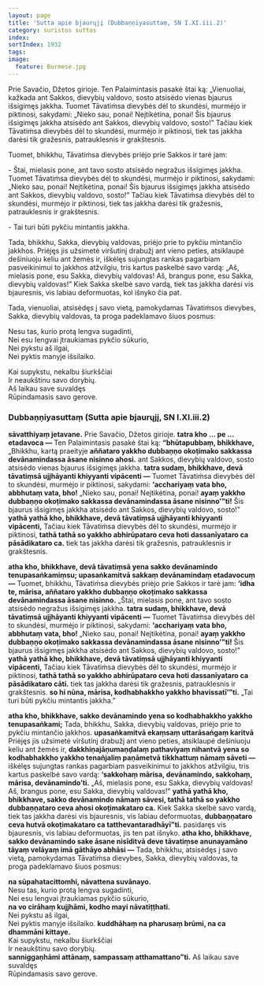 ```yaml
---
layout: page
title: 'Sutta apie bjaurųjį (Dubbaṇṇiyasuttaṃ, SN I.XI.iii.2)'
category: suristos suttos
index: 
sortIndex: 1932
tags:
image:
  feature: Burmese.jpg
---
```

Prie Savačio, Džetos girioje. Ten Palaimintasis pasakė štai ką: „Vienuoliai, kažkada ant Sakkos, dievybių valdovo, sosto atsisėdo vienas bjaurus išsigimęs jakkha. Tuomet Tāvatiṁsa dievybės dėl to skundėsi, murmėjo ir piktinosi, sakydami: „Nieko sau, ponai! Neįtikėtina, ponai! Šis bjaurus išsigimęs jakkha atsisėdo ant Sakkos, dievybių valdovo, sosto!” Tačiau kiek Tāvatiṁsa dievybės dėl to skundėsi, murmėjo ir piktinosi, tiek tas jakkha darėsi tik gražesnis, patrauklesnis ir grakštesnis.

Tuomet, bhikkhu, Tāvatiṁsa dievybės priėjo prie Sakkos ir tarė jam: 

\- Štai, mielasis pone, ant tavo sosto atsisėdo negražus išsigimęs jakkha.  Tuomet Tāvatiṁsa dievybės dėl to skundėsi, murmėjo ir piktinosi, sakydami: „Nieko sau, ponai! Neįtikėtina, ponai! Šis bjaurus išsigimęs jakkha atsisėdo ant Sakkos, dievybių valdovo, sosto!” Tačiau kiek Tāvatiṁsa dievybės dėl to skundėsi, murmėjo ir piktinosi, tiek tas jakkha darėsi tik gražesnis, patrauklesnis ir grakštesnis. 

\- Tai turi būti pykčiu mintantis jakkha.

Tada, bhikkhu, Sakka, dievybių valdovas, priėjo prie to pykčiu mintančio jakkhos. Priėjęs jis užsimetė viršutinį drabužį ant vieno peties, atsiklaupė dešiniuoju keliu ant žemės ir, iškėlęs sujungtas rankas pagarbiam pasveikinimui to jakkhos atžvilgiu, tris kartus paskelbė savo vardą: „Aš, mielasis pone, esu Sakka, dievybių valdovas! Aš, brangus pone, esu Sakka, dievybių valdovas!” Kiek Sakka skelbė savo vardą, tiek tas jakkha darėsi vis bjauresnis, vis labiau deformuotas, kol išnyko čia pat.

Tada, vienuoliai, atsisėdęs į savo vietą, pamokydamas Tāvatiṁsos dievybes, Sakka, dievybių valdovas, ta proga padeklamavo šiuos posmus:

Nesu tas, kurio protą lengva sugadinti,\
Nei esu lengvai įtraukiamas pykčio sūkurio,\
Nei pykstu aš ilgai,\
Nei pyktis manyje išsilaiko.

Kai supykstu, nekalbu šiurkščiai\
Ir neaukštinu savo dorybių.\
Aš laikau save suvaldęs\
Rūpindamasis savo gerove.

### Dubbaṇṇiyasuttaṃ (Sutta apie bjaurųjį, SN I.XI.iii.2)

**sāvatthiyaṃ jetavane.** Prie Savačio, Džetos girioje. **tatra kho ... pe ... etadavoca —** Ten Palaimintasis pasakė štai ką: **“bhūtapubbaṃ, bhikkhave,** „Bhikkhu, kartą praeityje **aññataro yakkho dubbaṇṇo okoṭimako sakkassa devānamindassa āsane nisinno ahosi.** ant Sakkos, dievybių valdovo, sosto atsisėdo vienas bjaurus išsigimęs jakkha. **tatra sudaṃ, bhikkhave, devā tāvatiṃsā ujjhāyanti khiyyanti vipācenti —** Tuomet Tāvatiṁsa dievybės dėl to skundėsi, murmėjo ir piktinosi, sakydami: **‘acchariyaṃ vata bho, abbhutaṃ vata, bho!** „Nieko sau, ponai! Neįtikėtina, ponai! **ayaṃ yakkho dubbaṇṇo okoṭimako sakkassa devānamindassa āsane nisinno’”ti!** Šis bjaurus išsigimęs jakkha atsisėdo ant Sakkos, dievybių valdovo, sosto!” **yathā yathā kho, bhikkhave, devā tāvatiṃsā ujjhāyanti khiyyanti vipācenti,** Tačiau kiek Tāvatiṁsa dievybės dėl to skundėsi, murmėjo ir piktinosi, **tathā tathā so yakkho abhirūpataro ceva hoti dassanīyataro ca pāsādikataro ca.** tiek tas jakkha darėsi tik gražesnis, patrauklesnis ir grakštesnis.

**atha kho, bhikkhave, devā tāvatiṃsā yena sakko devānamindo tenupasaṅkamiṃsu; upasaṅkamitvā sakkaṃ devānamindaṃ etadavocuṃ —** Tuomet, bhikkhu, Tāvatiṁsa dievybės priėjo prie Sakkos ir tarė jam: **‘idha te, mārisa, aññataro yakkho dubbaṇṇo okoṭimako sakkassa devānamindassa āsane nisinno.** „Štai, mielasis pone, ant tavo sosto atsisėdo negražus išsigimęs jakkha. **tatra sudaṃ, bhikkhave, devā tāvatiṃsā ujjhāyanti khiyyanti vipācenti —** Tuomet Tāvatiṁsa dievybės dėl to skundėsi, murmėjo ir piktinosi, sakydami: **‘acchariyaṃ vata bho, abbhutaṃ vata, bho!** „Nieko sau, ponai! Neįtikėtina, ponai! **ayaṃ yakkho dubbaṇṇo okoṭimako sakkassa devānamindassa āsane nisinno’”ti!** Šis bjaurus išsigimęs jakkha atsisėdo ant Sakkos, dievybių valdovo, sosto!” **yathā yathā kho, bhikkhave, devā tāvatiṃsā ujjhāyanti khiyyanti vipācenti,** Tačiau kiek Tāvatiṁsa dievybės dėl to skundėsi, murmėjo ir piktinosi, **tathā tathā so yakkho abhirūpataro ceva hoti dassanīyataro ca pāsādikataro cāti.** tiek tas jakkha darėsi tik gražesnis, patrauklesnis ir grakštesnis. **so hi nūna, mārisa, kodhabhakkho yakkho bhavissatī’”ti.** „Tai turi būti pykčiu mintantis jakkha.”

**atha kho, bhikkhave, sakko devānamindo yena so kodhabhakkho yakkho tenupasaṅkami;** Tada, bhikkhu, Sakka, dievybių valdovas, priėjo prie to pykčiu mintančio jakkhos. **upasaṅkamitvā ekaṃsaṃ uttarāsaṅgaṃ karitvā** Priėjęs jis užsimetė viršutinį drabužį ant vieno peties, atsiklaupė dešiniuoju keliu ant žemės ir, **dakkhiṇajāṇumaṇḍalaṃ pathaviyaṃ nihantvā yena so kodhabhakkho yakkho tenañjaliṃ paṇāmetvā tikkhattuṃ nāmaṃ sāveti —** iškėlęs sujungtas rankas pagarbiam pasveikinimui to jakkhos atžvilgiu, tris kartus paskelbė savo vardą: **‘sakkohaṃ mārisa, devānamindo, sakkohaṃ, mārisa, devānamindo’ti.** „Aš, mielasis pone, esu Sakka, dievybių valdovas! Aš, brangus pone, esu Sakka, dievybių valdovas!” **yathā yathā kho, bhikkhave, sakko devānamindo nāmaṃ sāvesi, tathā tathā so yakkho dubbaṇṇataro ceva ahosi okoṭimakataro ca.** Kiek Sakka skelbė savo vardą, tiek tas jakkha darėsi vis bjauresnis, vis labiau deformuotas, **dubbaṇṇataro ceva hutvā okoṭimakataro ca tatthevantaradhāyī”ti.** pasidaręs vis bjauresnis, vis labiau deformuotas, jis ten pat išnyko. **atha kho, bhikkhave, sakko devānamindo sake āsane nisīditvā deve tāvatiṃse anunayamāno tāyaṃ velāyaṃ imā gāthāyo abhāsi —** Tada, bhikkhu, atsisėdęs į savo vietą, pamokydamas Tāvatiṁsa dievybes, Sakka, dievybių valdovas, ta proga padeklamavo šiuos posmus:

**na sūpahatacittomhi, nāvattena suvānayo.**\
Nesu tas, kurio protą lengva sugadinti,\
Nei esu lengvai įtraukiamas pykčio sūkurio,\
**na vo cirāhaṃ kujjhāmi, kodho mayi nāvatiṭṭhati.**\
Nei pykstu aš ilgai,\
Nei pyktis manyje išsilaiko.
**kuddhāhaṃ na pharusaṃ brūmi, na ca dhammāni kittaye.**\
Kai supykstu, nekalbu šiurkščiai\
Ir neaukštinu savo dorybių.\
**sanniggaṇhāmi attānaṃ, sampassaṃ atthamattano”ti.**
Aš laikau save suvaldęs\
Rūpindamasis savo gerove.
